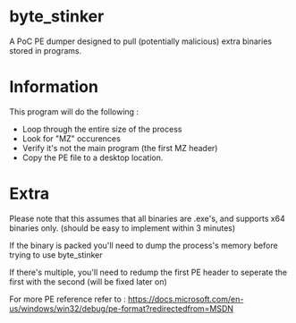# byte_stinker
A PoC PE dumper designed to pull (potentially malicious) extra binaries stored in programs.

# Information

This program will do the following :
- Loop through the entire size of the process
- Look for "MZ" occurences
- Verify it's not the main program (the first MZ header)
- Copy the PE file to a desktop location. 

# Extra
Please note that this assumes that all binaries are .exe's, and supports x64 binaries only. (should be easy to implement within 3 minutes)

If the binary is packed you'll need to dump the process's memory before trying to use byte_stinker

If there's multiple, you'll need to redump the first PE header to seperate the first with the second (will be fixed later on)

For more PE reference refer to : https://docs.microsoft.com/en-us/windows/win32/debug/pe-format?redirectedfrom=MSDN

